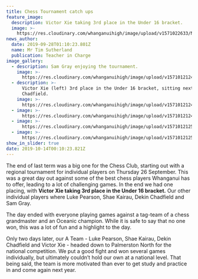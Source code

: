 ```yaml
---
title: Chess Tournament catch ups
feature_image:
  description: Victor Xie taking 3rd place in the Under 16 bracket.
  image: >-
    https://res.cloudinary.com/whanganuihigh/image/upload/v1571022633/News/3RD.jpg
news_author:
  date: 2019-09-28T01:10:23.801Z
  name: Mr Tim Sutherland
  publication: Teacher in Charge
image_gallery:
  - description: Sam Gray enjoying the tournament.
    image: >-
      https://res.cloudinary.com/whanganuihigh/image/upload/v1571012124/News/Chess%20tourns%20Oct%202019/69261190_572662853520666_7430735911085670400_n.jpg
  - description: >-
      Victor Xie (left) 3rd place in the Under 16 bracket, sitting next to Dekin
      Chadfield.
    image: >-
      https://res.cloudinary.com/whanganuihigh/image/upload/v1571012124/News/Chess%20tourns%20Oct%202019/71188964_477905132791222_2896350018266988544_n.jpg
  - image: >-
      https://res.cloudinary.com/whanganuihigh/image/upload/v1571012124/News/Chess%20tourns%20Oct%202019/71140194_528444917903120_5509271940625334272_n.jpg
  - image: >-
      https://res.cloudinary.com/whanganuihigh/image/upload/v1571012125/News/Chess%20tourns%20Oct%202019/71011678_428109284485989_6653822227554762752_n.jpg
  - image: >-
      https://res.cloudinary.com/whanganuihigh/image/upload/v1571012125/News/Chess%20tourns%20Oct%202019/71011678_428109284485989_6653822227554762752_n.jpg
show_in_slider: true
date: 2019-10-14T00:10:23.821Z
---
```

The end of last term was a big one for the Chess Club, starting out with a regional tournament for individual players on Thursday 26 September. This was a great day out against some of the best chess players Whanganui has to offer, leading to a lot of challenging games. In the end we had one placing, with **Victor Xie taking 3rd place in the Under 16 bracket.**  Our other individual players where Luke Pearson, Shae Kairau, Dekin Chadfield and Sam Gray.

The day ended with everyone playing games against a tag-team of a chess grandmaster and an Oceanic champion. While it is safe to say that no one won, this was a lot of fun and a highlight to the day.

Only two days later, our A Team - Luke Pearson, Shae Kairau, Dekin Chadfield and Victor Xie - headed down to Palmerston North for the national competition. We put a good fight and won several games individually, but ultimately couldn’t hold our own at a national level. That being said, the team is more motivated than ever to get study and practice in and come again next year.
